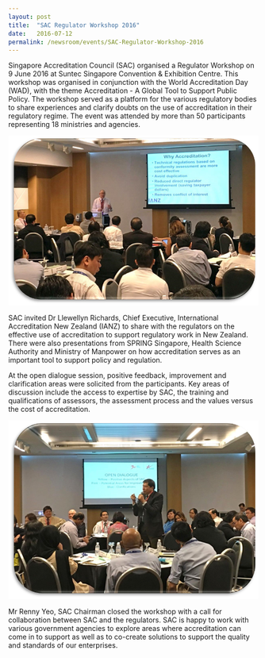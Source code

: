 ```yaml
---
layout: post
title:  "SAC Regulator Workshop 2016"
date:   2016-07-12
permalink: /newsroom/events/SAC-Regulator-Workshop-2016
---
```


Singapore Accreditation Council (SAC) organised a Regulator Workshop on 9 June 2016 at Suntec Singapore Convention & Exhibition Centre. This workshop was organised in conjunction with the World Accreditation Day (WAD), with the theme Accreditation - A Global Tool to Support Public Policy. The workshop served as a platform for the various regulatory bodies to share experiences and clarify doubts on the use of accreditation in their regulatory regime. The event was attended by more than 50 participants representing 18 ministries and agencies.

![sac regulator 1](/images/press-release/photos/SAC-Regulator-Workshop-2016-1.png)

SAC invited Dr Llewellyn Richards, Chief Executive, International Accreditation New Zealand (IANZ) to share with the regulators on the effective use of accreditation to support regulatory work in New Zealand. There were also presentations from SPRING Singapore, Health Science Authority and Ministry of Manpower on how accreditation serves as an important tool to support policy and regulation.

At the open dialogue session, positive feedback, improvement and clarification areas were solicited from the participants. Key areas of discussion include the access to expertise by SAC, the training and qualifications of assessors, the assessment process and the values versus the cost of accreditation.

![sac regulator 3](/images/press-release/photos/SAC-Regulator-Workshop-2016-3.png)

Mr Renny Yeo, SAC Chairman closed the workshop with a call for collaboration between SAC and the regulators. SAC is happy to work with various government agencies to explore areas where accreditation can come in to support as well as to co-create solutions to support the quality and standards of our enterprises.
